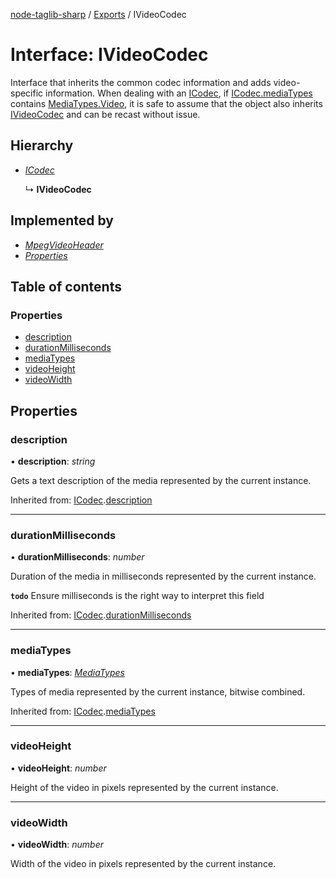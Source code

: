 [node-taglib-sharp](../README.md) / [Exports](../modules.md) / IVideoCodec

# Interface: IVideoCodec

Interface that inherits the common codec information and adds video-specific information.
When dealing with an [ICodec](icodec.md), if [ICodec.mediaTypes](icodec.md#mediatypes) contains
[MediaTypes.Video](../enums/mediatypes.md#video), it is safe to assume that the object also inherits [IVideoCodec](ivideocodec.md)
and can be recast without issue.

## Hierarchy

* [*ICodec*](icodec.md)

  ↳ **IVideoCodec**

## Implemented by

* [*MpegVideoHeader*](../classes/mpegvideoheader.md)
* [*Properties*](../classes/properties.md)

## Table of contents

### Properties

- [description](ivideocodec.md#description)
- [durationMilliseconds](ivideocodec.md#durationmilliseconds)
- [mediaTypes](ivideocodec.md#mediatypes)
- [videoHeight](ivideocodec.md#videoheight)
- [videoWidth](ivideocodec.md#videowidth)

## Properties

### description

• **description**: *string*

Gets a text description of the media represented by the current instance.

Inherited from: [ICodec](icodec.md).[description](icodec.md#description)

___

### durationMilliseconds

• **durationMilliseconds**: *number*

Duration of the media in milliseconds represented by the current instance.

**`todo`** Ensure milliseconds is the right way to interpret this field

Inherited from: [ICodec](icodec.md).[durationMilliseconds](icodec.md#durationmilliseconds)

___

### mediaTypes

• **mediaTypes**: [*MediaTypes*](../enums/mediatypes.md)

Types of media represented by the current instance, bitwise combined.

Inherited from: [ICodec](icodec.md).[mediaTypes](icodec.md#mediatypes)

___

### videoHeight

• **videoHeight**: *number*

Height of the video in pixels represented by the current instance.

___

### videoWidth

• **videoWidth**: *number*

Width of the video in pixels represented by the current instance.

